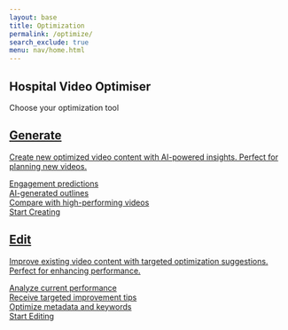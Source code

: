 ```yaml
---
layout: base
title: Optimization
permalink: /optimize/
search_exclude: true
menu: nav/home.html
---
```


<html lang="en">
<head>
  <meta charset="UTF-8" />
  <title>Hospital Video Optimizer</title>
</head>

<body class="light-mode">
  <section class="section mt-8">
    <div class="container">
      <h1 class="text-4xl font-bold text-center mb-5 text-indigo-700">
        <i class="fa-solid fa-chart-line text-indigo-600 mr-2"></i> Hospital Video Optimiser
      </h1>
      <p class="text-xl text-center text-gray-600 mb-12">Choose your optimization tool</p>
      <div class="max-w-5xl mx-auto">
        <div class="flex flex-col md:flex-row gap-8 justify-center">
          <!-- Generate Tool Card -->
          <div class="w-full md:w-1/2 bg-white rounded-xl shadow-lg border border-gray-200 overflow-hidden transition-all duration-300 hover:shadow-xl hover:-translate-y-2">
            <a href="{{site.baseurl}}/optimize/generate/" class="block h-full">
              <div class="h-48 bg-gradient-to-r from-indigo-500 to-purple-600 flex items-center justify-center">
                <i class="fa-solid fa-wand-magic-sparkles text-white text-6xl"></i>
              </div>
              <div class="p-6">
                <h2 class="text-2xl font-bold text-gray-800 mb-2">Generate</h2>
                <p class="text-gray-600 mb-4">Create new optimized video content with AI-powered insights. Perfect for planning new videos.</p>
                <div class="space-y-3">
                  <div class="flex items-center">
                    <i class="fa-solid fa-check text-green-500 mr-2"></i>
                    <span class="text-gray-700">Engagement predictions</span>
                  </div>
                  <div class="flex items-center">
                    <i class="fa-solid fa-check text-green-500 mr-2"></i>
                    <span class="text-gray-700">AI-generated outlines</span>
                  </div>
                  <div class="flex items-center">
                    <i class="fa-solid fa-check text-green-500 mr-2"></i>
                    <span class="text-gray-700">Compare with high-performing videos</span>
                  </div>
                </div>
                <div class="mt-8 text-center">
                  <span class="inline-flex items-center justify-center px-6 py-3 border border-transparent text-base font-medium rounded-md text-white bg-indigo-600 hover:bg-indigo-700">
                    Start Creating
                    <i class="fa-solid fa-arrow-right ml-2"></i>
                  </span>
                </div>
              </div>
            </a>
          </div>
          <!-- Edit Tool Card -->
          <div class="w-full md:w-1/2 bg-white rounded-xl shadow-lg border border-gray-200 overflow-hidden transition-all duration-300 hover:shadow-xl hover:-translate-y-2">
            <a href="{{site.baseurl}}/optimize/edit/" class="block h-full">
              <div class="h-48 bg-gradient-to-r from-blue-500 to-cyan-500 flex items-center justify-center">
                <i class="fa-solid fa-pen-to-square text-white text-6xl"></i>
              </div>
              <div class="p-6">
                <h2 class="text-2xl font-bold text-gray-800 mb-2">Edit</h2>
                <p class="text-gray-600 mb-4">Improve existing video content with targeted optimization suggestions. Perfect for enhancing performance.</p>
                <div class="space-y-3">
                  <div class="flex items-center">
                    <i class="fa-solid fa-check text-green-500 mr-2"></i>
                    <span class="text-gray-700">Analyze current performance</span>
                  </div>
                  <div class="flex items-center">
                    <i class="fa-solid fa-check text-green-500 mr-2"></i>  
                    <span class="text-gray-700">Receive targeted improvement tips</span>
                  </div>
                  <div class="flex items-center">
                    <i class="fa-solid fa-check text-green-500 mr-2"></i>
                    <span class="text-gray-700">Optimize metadata and keywords</span>
                  </div>
                </div>
                <div class="mt-8 text-center">
                  <span class="inline-flex items-center justify-center px-6 py-3 border border-transparent text-base font-medium rounded-md text-white bg-indigo-600 hover:bg-indigo-700">
                    Start Editing
                    <i class="fa-solid fa-arrow-right ml-2"></i>
                  </span>
                </div>
              </div>
            </a>
          </div>
        </div>
      </div>
    </div>
  </section>
</body>
</html>